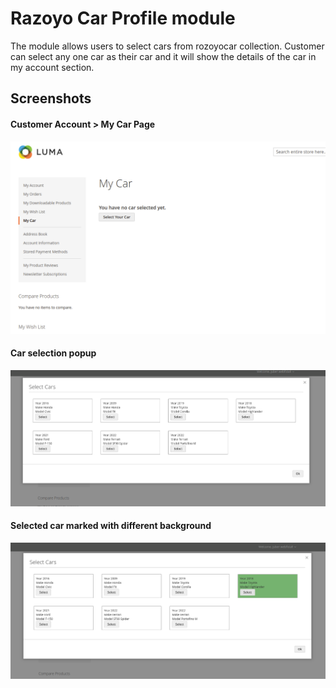 # Razoyo Car Profile module

The module allows users to select cars from rozoyocar collection. Customer can select any one car as their car and it will show the details of the car in my account section.

## Screenshots

#### Customer Account > My Car Page
![Preview1](./images/my-car-page.png)


#### Car selection popup
![Preview1](./images/select-car-popup.png)


#### Selected car marked with different background
![Preview1](./images/selected-car.png)
